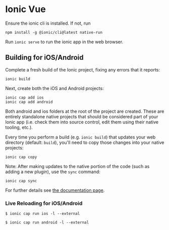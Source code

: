 # Ionic Vue

Ensure the ionic cli is installed. If not, run
```shell
npm install -g @ionic/cli@latest native-run
```

Run `ionic serve` to run the ionic app in the web browser.


## Building for iOS/Android

Complete a fresh build of the Ionic project, fixing any errors that it reports:

```shell
ionic build
```

Next, create both the iOS and Android projects:

```shell
ionic cap add ios
ionic cap add android
```

Both android and ios folders at the root of the project are created. These are entirely standalone native projects that should be considered part of your Ionic app (i.e. check them into source control, edit them using their native tooling, etc.).

Every time you perform a build (e.g. `ionic build`) that updates your web directory (default: `build`), you'll need to copy those changes into your native projects:

```shell
ionic cap copy
```

Note: After making updates to the native portion of the code (such as adding a new plugin), use the `sync` command:

```shell
ionic cap sync
```

For further details see [the documentation page](https://ionicframework.com/docs/vue/your-first-app/deploying-mobile).

### Live Reloading for iOS/Android

```shell
$ ionic cap run ios -l --external

$ ionic cap run android -l --external
```